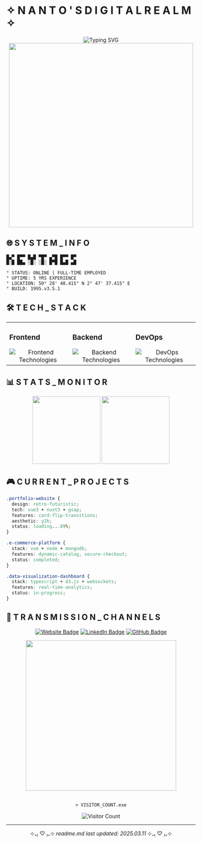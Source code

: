 # ✧ N A N T O ' S   D I G I T A L   R E A L M ✧

<div align="center">
  <img src="https://readme-typing-svg.herokuapp.com?font=VT323&size=35&duration=3500&color=FF66FF&center=true&vCenter=true&width=500&lines=Software+Engineer;Front-End+Developer;Back-End+Developer;DevOps+Enthusiast;UX+Designer" alt="Typing SVG" />
  <br/>
  <img src="https://i.imgur.com/YCw47Dm.gif" width="490">
</div>

## 🌐 S Y S T E M _ I N F O

```
█▄▀ █▀▀ █▄█ ▀█▀ ▄▀█ █▀▀ █▀
█░█ ██▄ ░█░ ░█░ █▀█ █▄█ ▄█

° STATUS: ONLINE | FULL-TIME EMPLOYED
° UPTIME: 5 YRS EXPERIENCE
° LOCATION: 50° 28' 48.415" N 2° 47' 37.415" E
° BUILD: 1995.v3.5.1
```

## 🛠️ T E C H _ S T A C K

<div align="center">
  <table>
    <tr>
      <td valign="top" width="33%">
        <h3>Frontend</h3>
        <div align="center">
          <img src="https://skillicons.dev/icons?i=vue,nuxt,ts,html,css,sass,figma" alt="Frontend Technologies" />
        </div>
      </td>
      <td valign="top" width="33%">
        <h3>Backend</h3>
        <div align="center">
          <img src="https://skillicons.dev/icons?i=nodejs,nest,express,mongodb,postgres" alt="Backend Technologies" />
        </div>
      </td>
      <td valign="top" width="33%">
        <h3>DevOps</h3>
        <div align="center">
          <img src="https://skillicons.dev/icons?i=docker,aws,github,linux,nginx" alt="DevOps Technologies" />
        </div>
      </td>
    </tr>
  </table>
</div>

## 📊 S T A T S _ M O N I T O R

<div align="center">
  <img height="180em" src="https://github-readme-stats.vercel.app/api?username=nanto&show_icons=true&theme=synthwave&include_all_commits=true&count_private=true"/>
  <img height="180em" src="https://github-readme-stats.vercel.app/api/top-langs/?username=nanto&layout=compact&langs_count=7&theme=synthwave"/>
</div>

## 🎮 C U R R E N T _ P R O J E C T S 

```css
.portfolio-website {
  design: retro-futuristic;
  tech: vue3 + nuxt3 + gsap;
  features: card-flip-transitions;
  aesthetic: y2k;
  status: loading...89%;
}

.e-commerce-platform {
  stack: vue + node + mongodb;
  features: dynamic-catalog, secure-checkout;
  status: completed;
}

.data-visualization-dashboard {
  stack: typescript + d3.js + websockets;
  features: real-time-analytics;
  status: in-progress;
}
```

## 📡 T R A N S M I S S I O N _ C H A N N E L S

<div align="center">
  
  [![Website Badge](https://img.shields.io/badge/Website-FF66FF?style=for-the-badge&logo=web&logoColor=white)](https://yourwebsite.com)
  [![LinkedIn Badge](https://img.shields.io/badge/LinkedIn-00FFFF?style=for-the-badge&logo=linkedin&logoColor=black)](https://linkedin.com)
  [![GitHub Badge](https://img.shields.io/badge/GitHub-FF66FF?style=for-the-badge&logo=github&logoColor=white)](https://github.com/nanto)
  
</div>

<div align="center">
  <img src="https://i.imgur.com/8MupZHY.gif" width="400px">
  <br>
  <br>
  
  ```
  > VISITOR_COUNT.exe
  ```
  
  ![Visitor Count](https://profile-counter.glitch.me/nanto/count.svg)
</div>

---

<div align="center">⊹₊₍ ♡ ₎₊⊹ <i>readme.md last updated: 2025.03.11</i> ⊹₊₍ ♡ ₎₊⊹</div>
